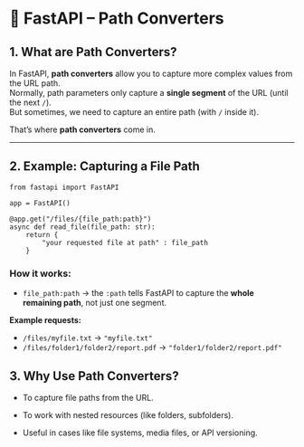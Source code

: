 # 📘 FastAPI – Path Converters

## 1. What are Path Converters?

In FastAPI, **path converters** allow you to capture more complex values from the URL path.  
Normally, path parameters only capture a **single segment** of the URL (until the next `/`).  
But sometimes, we need to capture an entire path (with `/` inside it).  

That’s where **path converters** come in.  

---

## 2. Example: Capturing a File Path

```
from fastapi import FastAPI

app = FastAPI()

@app.get("/files/{file_path:path}")
async def read_file(file_path: str):
    return {
        "your requested file at path" : file_path
    }
```
### How it works:

- `file_path:path` → the `:path` tells FastAPI to capture the **whole remaining path**, not just one segment.

**Example requests:**

- `/files/myfile.txt` → `"myfile.txt"`
- `/files/folder1/folder2/report.pdf` → `"folder1/folder2/report.pdf"`


## 3. Why Use Path Converters?
* To capture file paths from the URL.

* To work with nested resources (like folders, subfolders).

* Useful in cases like file systems, media files, or API versioning.

